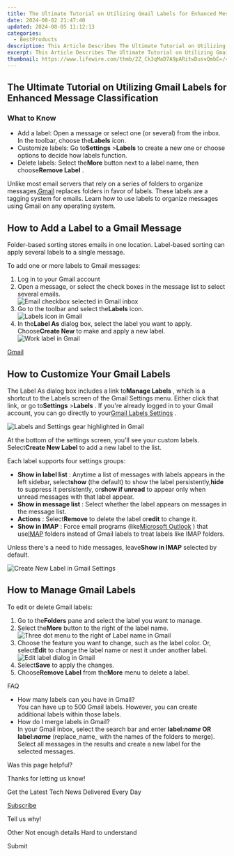 ```yaml
---
title: The Ultimate Tutorial on Utilizing Gmail Labels for Enhanced Message Classification
date: 2024-08-02 21:47:40
updated: 2024-08-05 11:12:13
categories:
  - BestProducts
description: This Article Describes The Ultimate Tutorial on Utilizing Gmail Labels for Enhanced Message Classification
excerpt: This Article Describes The Ultimate Tutorial on Utilizing Gmail Labels for Enhanced Message Classification
thumbnail: https://www.lifewire.com/thmb/2Z_Ck3qMaD7A9pARitwDusvQmbE=/400x300/filters:no_upscale():max_bytes(150000):strip_icc():format(webp)/160019707-56a289593df78cf7727747e3-b542ce0cf6404a17a1fd40e42602dac6.jpg
---
```


## The Ultimate Tutorial on Utilizing Gmail Labels for Enhanced Message Classification
### What to Know

* Add a label: Open a message or select one (or several) from the inbox. In the toolbar, choose the**Labels** icon.
* Customize labels: Go to**Settings** \>**Labels** to create a new one or choose options to decide how labels function.
* Delete labels: Select the**More** button next to a label name, then choose**Remove Label** .

 Unlike most email servers that rely on a series of folders to organize messages,[Gmail](https://www.lifewire.com/best-gmail-tips-tricks-and-tutorials-1172146) replaces folders in favor of labels. These labels are a tagging system for emails. Learn how to use labels to organize messages using Gmail on any operating system.

## How to Add a Label to a Gmail Message

 Folder-based sorting stores emails in one location. Label-based sorting can apply several labels to a single message.

 To add one or more labels to Gmail messages:

1. Log in to your Gmail account
2. Open a message, or select the check boxes in the message list to select several emails.  
![Email checkbox selected in Gmail inbox](https://www.lifewire.com/thmb/LVys6MOTsG_ZT4IFCqmFNo1Y9wg=/1500x0/filters:no_upscale():max_bytes(150000):strip_icc():format(webp)/006_how-to-organize-and-categorize-messages-with-labels-in-gmail-1171996-b8dbc15101ba41c282102cd6ea7fb6d5-12c3f01a7b6644ee9e909ec0b249015c.jpg)
3. Go to the toolbar and select the**Labels** icon.  
![Labels icon in Gmail](https://www.lifewire.com/thmb/_Bhn7OTQwV0gx19m6I8Xx7Q0YNs=/1500x0/filters:no_upscale():max_bytes(150000):strip_icc():format(webp)/001_how-to-organize-and-categorize-messages-with-labels-in-gmail-1171996-15081382bfcd4be0a029562910f561a5-decf5077f77b4cfc99203dfa2b51da8f.jpg)
4. In the**Label As** dialog box, select the label you want to apply. Choose**Create New** to make and apply a new label.  
![Work label in Gmail](https://www.lifewire.com/thmb/Udb86CB8gQANLwOabSbiiRtItNo=/1500x0/filters:no_upscale():max_bytes(150000):strip_icc():format(webp)/002_how-to-organize-and-categorize-messages-with-labels-in-gmail-1171996-b8dbc15101ba41c282102cd6ea7fb6d5-d3d6892ba2544920a2000b63bc509203.jpg)

[Gmail](https://www.lifewire.com/create-labels-as-and-when-you-need-them-in-gmail-1172040)

## How to Customize Your Gmail Labels

 The Label As dialog box includes a link to**Manage Labels** , which is a shortcut to the Labels screen of the Gmail Settings menu. Either click that link, or go to**Settings** \>**Labels** . If you're already logged in to your Gmail account, you can go directly to your[Gmail Labels Settings](https://mail.google.com/mail/u/0/#settings/labels) .

![Labels and Settings gear highlighted in Gmail](https://www.lifewire.com/thmb/0JhSYpVwqU6SfKJC8WrjCsMZD4w=/1500x0/filters:no_upscale():max_bytes(150000):strip_icc():format(webp)/005_how-to-organize-and-categorize-messages-with-labels-in-gmail-1171996-6e6878b5616c4192a3cf9e044238ce59.jpg)

 At the bottom of the settings screen, you'll see your custom labels. Select**Create New Label** to add a new label to the list.

 Each label supports four settings groups:

* **Show in label list** : Anytime a list of messages with labels appears in the left sidebar, select**show** (the default) to show the label persistently,**hide** to suppress it persistently, or**show if unread** to appear only when unread messages with that label appear.
* **Show in message list** : Select whether the label appears on messages in the message list.
* **Actions** : Select**Remove** to delete the label or**edit** to change it.
* **Show in IMAP** : Force email programs (like[Microsoft Outlook](https://www.lifewire.com/microsoft-outlook-4164620) ) that use[IMAP](https://www.lifewire.com/what-is-imap-internet-messaging-access-protocol-1171120) folders instead of Gmail labels to treat labels like IMAP folders.

 Unless there's a need to hide messages, leave**Show in IMAP** selected by default.

![Create New Label in Gmail Settings](https://www.lifewire.com/thmb/ldPJXfFBhOJrYphI3IJfRalkf5k=/1500x0/filters:no_upscale():max_bytes(150000):strip_icc():format(webp)/007_how-to-organize-and-categorize-messages-with-labels-in-gmail-1171996-45ca8034469e4f349468965240d97529.jpg)

## How to Manage Gmail Labels

 To edit or delete Gmail labels:

1. Go to the**Folders** pane and select the label you want to manage.
2. Select the**More** button to the right of the label name.  
![Three dot menu to the right of Label name in Gmail](https://www.lifewire.com/thmb/kg7IXLzbIeSWZY-1pLKEXtAqEkU=/1500x0/filters:no_upscale():max_bytes(150000):strip_icc():format(webp)/003_how-to-organize-and-categorize-messages-with-labels-in-gmail-1171996-a56e65f921bc4a8c8a49c0184387ffdc-e2954cc92b8d44d9b4c1b4ef35f5ce9b.jpg)
3. Choose the feature you want to change, such as the label color. Or, select**Edit** to change the label name or nest it under another label.  
![Edit label dialog in Gmail](https://www.lifewire.com/thmb/EXIxn7NpecPMDoPFFYYnCyMFcQs=/1500x0/filters:no_upscale():max_bytes(150000):strip_icc():format(webp)/004_how-to-organize-and-categorize-messages-with-labels-in-gmail-1171996-3d7c99105ac34dd4ac6b85e97086a127-88695851798e4cf6b27ee772c1f10f08.jpg)
4. Select**Save** to apply the changes.
5. Choose**Remove Label** from the**More** menu to delete a label.

 FAQ

* How many labels can you have in Gmail?  
 You can have up to 500 Gmail labels. However, you can create additional labels within those labels.
* How do I merge labels in Gmail?  
 In your Gmail inbox, select the search bar and enter **label:_name_ OR label:_name_**  (replace_name_ with the names of the folders to merge). Select all messages in the results and create a new label for the selected messages.

Was this page helpful?

Thanks for letting us know!

 Get the Latest Tech News Delivered Every Day

[Subscribe](https://www.lifewire.com/#)

Tell us why!

 Other  Not enough details  Hard to understand

 Submit

<ins class="adsbygoogle"
     style="display:block"
     data-ad-format="autorelaxed"
     data-ad-client="ca-pub-7571918770474297"
     data-ad-slot="1223367746"></ins>



<ins class="adsbygoogle"
     style="display:block"
     data-ad-client="ca-pub-7571918770474297"
     data-ad-slot="8358498916"
     data-ad-format="auto"
     data-full-width-responsive="true"></ins>
